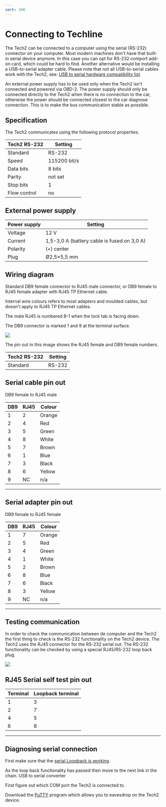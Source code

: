 ```yaml
---
sort: 300
---
```


# Connecting to Techline

The Tech2 can be connected to a computer using the serial (RS-232) connector on your computer. Most modern machines don't have that built-in serial device anymore. In this case you can opt for RS-232 comport add-on card, which could be hard to find. Another alternative would be installing a USB-to-serial adapter cable. Please note that not all USB-to-serial cables work with the Tech2, see: [USB to serial hardware compatibility list](/content/tech2_hardware_issues/usb_to_serial_adapters.html).

An external power supply has to be used only when the Tech2 isn't connected and powered via OBD-2. The power supply should only be connected directly to the Tech2 when there is no connection to the car, otherwise the power should be connected closest to the car diagnose connection. This is to make the bus communication stable as possible.

## Specification

The Tech2 communicates using the following protocol properties.

| Tech2 RS-232 | Setting      |
| ------------ | ------------ |
| Standard     | RS-232       |
| Speed        | 115200 bit/s |
| Data bits    | 8 bits       |
| Parity       | not set      |
| Stop bits    | 1            |
| Flow control | no           |

## External power supply

| Power supply | Setting                                     |
| ------------ | ------------------------------------------- |
| Voltage      | 12 V                                        |
| Current      | 1,5-3,0 A (battery cable is fused on 3,0 A) |
| Polarity     | (+) center                                  |
| Plug         | Ø2,5×5,5 mm                                 |

## Wiring diagram

Standard DB9 female connector to RJ45 male connector, or DB9 female to RJ45 female adapter with RJ45 TP Ethernet cable.

Internal wire colours refers to most adapters and moulded cables, but doesn't apply to RJ45 TP Ethernet cables.

The male RJ45 is numbered 8-1 when the lock tab is facing down.

The DB9 connector is marked 1 and 9 at the terminal surface.

[![](pinout_rj45-to-db9_01_thumb.png)](pinout_rj45-to-db9_01.png)

The pin out in this image shows the RJ45 female and DB9 female numbers.

| Tech2 RS-232 | Setting |
| ------------ | ------- |
| Standard     | RS-232  |

## Serial cable pin out

DB9 female to RJ45 male

| DB9 | RJ45 | Colour |
| --- | ---- | ------ |
| 1   | 2    | Orange |
| 2   | 4    | Red    |
| 3   | 5    | Green  |
| 4   | 8    | White  |
| 5   | 7    | Brown  |
| 6   | 1    | Blue   |
| 7   | 3    | Black  |
| 8   | 6    | Yellow |
| 9   | NC   | n/a    |

---

## Serial adapter pin out

DB9 female to RJ45 female

| DB9 | RJ45 | Colour |
| --- | ---- | ------ |
| 1   | 7    | Orange |
| 2   | 5    | Red    |
| 3   | 4    | Green  |
| 4   | 1    | White  |
| 5   | 2    | Brown  |
| 6   | 8    | Blue   |
| 7   | 6    | Black  |
| 8   | 3    | Yellow |
| 9   | NC   | n/a    |

---

## Testing communication

In order to check the communication between de computer and the Tech2 the first thing to check is the RS-232 functionality on the Tech2 device. The Tech2 uses the RJ45 connector for the RS-232 serial out. The RS-232 functionality can be checked by using a special RJ45/RS-232 loop back plug.

[![](tech2_rs232loopbackplug_01_thumb.jpg)](tech2_rs232loopbackplug_01.jpg)

## RJ45 Serial self test pin out

| Terminal | Loopback terminal |
| -------- | ----------------- |
| 1        | 3                 |
| 2        | 7                 |
| 4        | 5                 |
| 6        | 8                 |

---

## Diagnosing serial connection

First make sure that the [serial Loopback is working](/content/tech2_hardware_issues/rs232_loopback.html).

As the loop back functionality has passed then move to the next link in the chain.
USB to serial converter

First figure out which COM port the Tech2 is connected to.

Download the [PuTTY](http://the.earth.li/~sgtatham/putty/latest/x86/putty.exe) program which allows you to eavesdrop on the Tech2 device.
